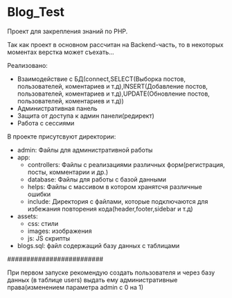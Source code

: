 # Blog_Test
Проект для закрепления знаний по PHP.

Так как проект в основном рассчитан на Backend-часть, то в некоторых моментах верстка может съехать...

Реализовано:
* Взаимодействие с БД(connect,SELECT(Выборка постов, пользователей, коментариев и т.д),INSERT(Добавление постов, пользователей, коментариев и т.д),UPDATE(Обновление постов, пользователей, коментариев и т.д))
* Административная панель
* Защита от доступа к админ панели(редирект)
* Работа с сессиями
  
В проекте присутсвуют директории:
* admin: Файлы для административной работы
* app:
    * controllers: Файлы с реализациями различных форм(регистрация, посты, комментарии и др.)
    * database: Файлы для работы с базой данными
    * helps: Файлы с массивом в котором хранятсчя различные ошибки
    * include: Директория с файлами, которые подключаются для избежания повторения кода(header,footer,sidebar и т.д)
* assets:
    * css: стили
    * images: изображения
    * js: JS скрипты
* blogs.sql: файл содержащий базу данных с таблицами

#########################

При первом запуске рекомендую создать пользователя и через базу данных (в таблице users) выдать ему административные права(изменением параметра admin с 0 на 1)
